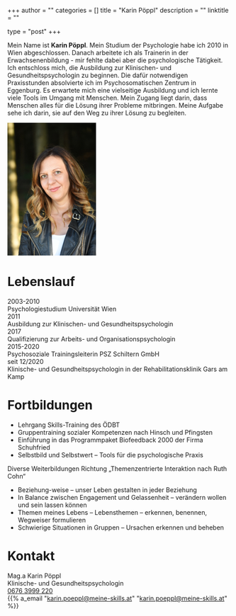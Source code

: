 +++
author = ""
categories = []
title = "Karin Pöppl"
description = ""
linktitle = ""
 
type = "post"
+++


Mein Name ist **Karin Pöppl**. Mein Studium der Psychologie habe ich 2010 in Wien abgeschlossen. Danach arbeitete ich als Trainerin in der Erwachsenenbildung - mir fehlte dabei aber die psychologische Tätigkeit. Ich entschloss mich, die Ausbildung zur Klinischen- und Gesundheitspsychologin zu beginnen. Die dafür notwendigen Praxisstunden absolvierte ich im Psychosomatischen Zentrum in Eggenburg. Es erwartete mich eine vielseitige Ausbildung und ich lernte viele Tools im Umgang mit Menschen.
Mein Zugang liegt darin, dass Menschen alles für die Lösung ihrer Probleme mitbringen. Meine Aufgabe sehe ich darin, sie auf den Weg zu ihrer Lösung zu begleiten.


![Beschreibungstext](/img/KarinPoeppl.JPG "Karin Pöppl")

# Lebenslauf

<div class="table">
  <div class="table-row">
    <div class="table-cell">2003-2010</div>
    <div class="table-cell">Psychologiestudium Universität Wien</div>
  </div>
  <div class="table-row">
    <div class="table-cell">2011</div>
    <div class="table-cell">Ausbildung zur Klinischen- und Gesundheitspsychologin</div>
  </div>
<div class="table-row">
    <div class="table-cell">2017</div>
    <div class="table-cell">Qualifizierung zur Arbeits- und Organisationspsychologin</div>
  </div>
<div class="table-row">
    <div class="table-cell">2015-2020</div>
    <div class="table-cell">Psychosoziale Trainingsleiterin PSZ Schiltern GmbH</div>
  </div>
<div class="table-row">
    <div class="table-cell">seit 12/2020</div>
    <div class="table-cell">Klinische- und Gesundheitspsychologin in der Rehabilitationsklinik Gars am Kamp</div>
  </div>
</div>

# Fortbildungen

* Lehrgang Skills-Training des ÖDBT
* Gruppentraining sozialer Kompetenzen nach Hinsch und Pfingsten
* Einführung in das Programmpaket Biofeedback 2000 der Firma Schuhfried
* Selbstbild und Selbstwert – Tools für die psychologische Praxis

Diverse Weiterbildungen Richtung „Themenzentrierte Interaktion nach Ruth Cohn“

* Beziehung-weise – unser Leben gestalten in jeder Beziehung
* In Balance zwischen Engagement und Gelassenheit – verändern wollen und sein lassen können
* Themen meines Lebens – Lebensthemen – erkennen, benennen, Wegweiser formulieren
* Schwierige Situationen in Gruppen – Ursachen erkennen und beheben

# Kontakt

Mag.a Karin Pöppl <br>
Klinische- und Gesundheitspsychologin<br>
[<i class="fa fa-phone"></i> 0676 3999 220](tel:+436763999220)
<br>{{% a_email "karin.poeppl@meine-skills.at" "karin.poeppl@meine-skills.at" %}}